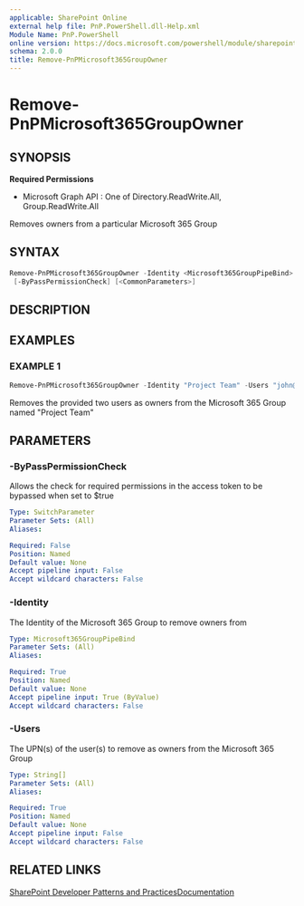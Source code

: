 ```yaml
---
applicable: SharePoint Online
external help file: PnP.PowerShell.dll-Help.xml
Module Name: PnP.PowerShell
online version: https://docs.microsoft.com/powershell/module/sharepoint-pnp/remove-pnpmicrosoft365groupowner
schema: 2.0.0
title: Remove-PnPMicrosoft365GroupOwner
---
```


# Remove-PnPMicrosoft365GroupOwner

## SYNOPSIS

**Required Permissions**

  * Microsoft Graph API : One of Directory.ReadWrite.All, Group.ReadWrite.All

Removes owners from a particular Microsoft 365 Group

## SYNTAX

```powershell
Remove-PnPMicrosoft365GroupOwner -Identity <Microsoft365GroupPipeBind> -Users <String[]>
 [-ByPassPermissionCheck] [<CommonParameters>]
```

## DESCRIPTION

## EXAMPLES

### EXAMPLE 1
```powershell
Remove-PnPMicrosoft365GroupOwner -Identity "Project Team" -Users "john@contoso.onmicrosoft.com","jane@contoso.onmicrosoft.com"
```

Removes the provided two users as owners from the Microsoft 365 Group named "Project Team"

## PARAMETERS

### -ByPassPermissionCheck
Allows the check for required permissions in the access token to be bypassed when set to $true

```yaml
Type: SwitchParameter
Parameter Sets: (All)
Aliases:

Required: False
Position: Named
Default value: None
Accept pipeline input: False
Accept wildcard characters: False
```

### -Identity
The Identity of the Microsoft 365 Group to remove owners from

```yaml
Type: Microsoft365GroupPipeBind
Parameter Sets: (All)
Aliases:

Required: True
Position: Named
Default value: None
Accept pipeline input: True (ByValue)
Accept wildcard characters: False
```

### -Users
The UPN(s) of the user(s) to remove as owners from the Microsoft 365 Group

```yaml
Type: String[]
Parameter Sets: (All)
Aliases:

Required: True
Position: Named
Default value: None
Accept pipeline input: False
Accept wildcard characters: False
```

## RELATED LINKS

[SharePoint Developer Patterns and Practices](https://aka.ms/sppnp)[Documentation](https://docs.microsoft.com/graph/api/group-delete-owners)